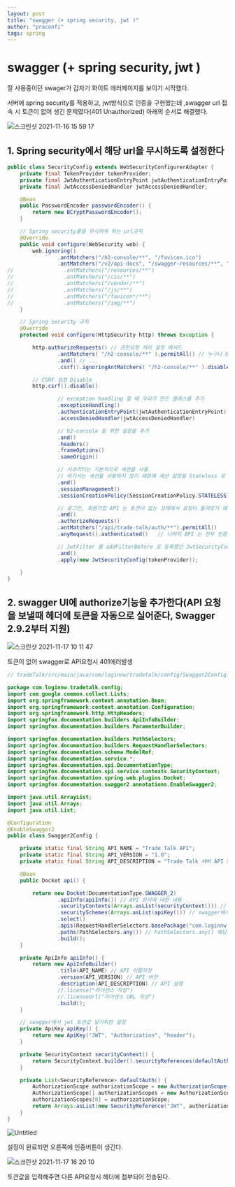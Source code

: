 ```yaml
---
layout: post
title: "swagger (+ spring security, jwt )"
author: "praconfi"
tags: spring
---
```


# swagger (+ spring security, jwt )

잘 사용중이던 swager가 갑자기 화이트 에러페이지를 보이기 시작했다.

서버에 spring security를 적용하고, jwt방식으로 인증을 구현했는데 ,swagger url 접속 시 토큰이 없어 생긴 문제였다(401 Unauthorized) 아래의 순서로 해결했다.

![스크린샷 2021-11-16 15 59 17](https://user-images.githubusercontent.com/64571546/143409069-e7c61982-7605-4b59-863c-5692c95b3a93.png)

## 1. Spring security에서 해당 url을 무시하도록 설정한다

```java
public class SecurityConfig extends WebSecurityConfigurerAdapter {
    private final TokenProvider tokenProvider;
    private final JwtAuthenticationEntryPoint jwtAuthenticationEntryPoint;
    private final JwtAccessDeniedHandler jwtAccessDeniedHandler;

    @Bean
    public PasswordEncoder passwordEncoder() {
        return new BCryptPasswordEncoder();
    }

    // Spring security룰을 무시하게 하는 url규칙
    @Override
    public void configure(WebSecurity web) {
        web.ignoring()
                .antMatchers("/h2-console/**", "/favicon.ico")
                .antMatchers("/v2/api-docs", "/swagger-resources/**", "/swagger-ui.html", "/webjars/**", "/swagger/**");
//                .antMatchers("/resources/**")
//                .antMatchers("/css/**")
//                .antMatchers("/vendor/**")
//                .antMatchers("/js/**")
//                .antMatchers("/favicon*/**")
//                .antMatchers("/img/**")
    }

    // Spring security 규칙
    @Override
    protected void configure(HttpSecurity http) throws Exception {

        http.authorizeRequests() // 권한요청 처리 설정 메서드
                .antMatchers( "/h2-console/**" ).permitAll() // 누구나 h2-console 접속 허용
                .and() // ...
                .csrf().ignoringAntMatchers( "/h2-console/**" ).disable(); // GET메소드는 문제가 없는데 POST메소드만 안되서 CSRF 비활성화 시킴

        // CSRF 설정 Disable
        http.csrf().disable()

                // exception handling 할 때 우리가 만든 클래스를 추가
                .exceptionHandling()
                .authenticationEntryPoint(jwtAuthenticationEntryPoint)
                .accessDeniedHandler(jwtAccessDeniedHandler)

                // h2-console 을 위한 설정을 추가
                .and()
                .headers()
                .frameOptions()
                .sameOrigin()

                // 시큐리티는 기본적으로 세션을 사용
                // 여기서는 세션을 사용하지 않기 때문에 세션 설정을 Stateless 로 설정
                .and()
                .sessionManagement()
                .sessionCreationPolicy(SessionCreationPolicy.STATELESS)

                // 로그인, 회원가입 API 는 토큰이 없는 상태에서 요청이 들어오기 때문에 permitAll 설정
                .and()
                .authorizeRequests()
                .antMatchers("/api/trade-talk/auth/**").permitAll()
                .anyRequest().authenticated()   // 나머지 API 는 전부 인증 필요

                // JwtFilter 를 addFilterBefore 로 등록했던 JwtSecurityConfig 클래스를 적용
                .and()
                .apply(new JwtSecurityConfig(tokenProvider));

    }
}
```

## 2. swagger UI에  authorize기능을 추가한다(API 요청을 보낼때 헤더에 토큰을 자동으로 실어준다, **Swagger 2.9.2부터 지원**)

![스크린샷 2021-11-17 10 11 47](https://user-images.githubusercontent.com/64571546/143409146-106c639f-3b90-48b6-8976-a0fdcdd1b354.png)

토큰이 없어 swagger로 API요청시 401에러발생

```java
// tradeTalk/src/main/java/com/loginnw/tradetalk/config/Swagger2Config.java

package com.loginnw.tradetalk.config;
import com.google.common.collect.Lists;
import org.springframework.context.annotation.Bean;
import org.springframework.context.annotation.Configuration;
import org.springframework.http.HttpHeaders;
import springfox.documentation.builders.ApiInfoBuilder;
import springfox.documentation.builders.ParameterBuilder;

import springfox.documentation.builders.PathSelectors;
import springfox.documentation.builders.RequestHandlerSelectors;
import springfox.documentation.schema.ModelRef;
import springfox.documentation.service.*;
import springfox.documentation.spi.DocumentationType;
import springfox.documentation.spi.service.contexts.SecurityContext;
import springfox.documentation.spring.web.plugins.Docket;
import springfox.documentation.swagger2.annotations.EnableSwagger2;

import java.util.ArrayList;
import java.util.Arrays;
import java.util.List;

@Configuration
@EnableSwagger2
public class Swagger2Config {

    private static final String API_NAME = "Trade Talk API";
    private static final String API_VERSION = "1.0";
    private static final String API_DESCRIPTION = "Trade Talk 서버 API 문서";

    @Bean
    public Docket api() {

        return new Docket(DocumentationType.SWAGGER_2)
                .apiInfo(apiInfo()) // API 문서에 대한 내용
                .securityContexts(Arrays.asList(securityContext())) // swagger에서 jwt 토큰값 넣기위한 설정
                .securitySchemes(Arrays.asList(apiKey())) // swagger에서 jwt 토큰값 넣기위한 설정
                .select()
                .apis(RequestHandlerSelectors.basePackage("com.loginnw.tradetalk")) // Swagger를 적용할 package명 작성
                .paths(PathSelectors.any()) // PathSelectors.any() 해당패키지 하위에 있는 모든 url에 적용, 특정 url만 선택 가능
                .build();
    }

    private ApiInfo apiInfo() {
        return new ApiInfoBuilder()
                .title(API_NAME) // API 이름지정
                .version(API_VERSION) // API 버전
                .description(API_DESCRIPTION) // API 설명
                //.license("라이센스 작성")
                //.licenseUrl("라이센스 URL 작성")
                .build();
    }

    // swagger에서 jwt 토큰값 넣기위한 설정
    private ApiKey apiKey() {
        return new ApiKey("JWT", "Authorization", "header");
    }

    private SecurityContext securityContext() {
        return SecurityContext.builder().securityReferences(defaultAuth()).build();
    }

    private List<SecurityReference> defaultAuth() {
        AuthorizationScope authorizationScope = new AuthorizationScope("global", "accessEverything");
        AuthorizationScope[] authorizationScopes = new AuthorizationScope[1];
        authorizationScopes[0] = authorizationScope;
        return Arrays.asList(new SecurityReference("JWT", authorizationScopes));
    }
}
```

![Untitled](https://user-images.githubusercontent.com/64571546/143409205-670d9581-35cf-4c25-8dda-1af5c276fa14.png)

설정이 완료되면 오른쪽에 인증버튼이 생긴다. 

![스크린샷 2021-11-17 16 20 10](https://user-images.githubusercontent.com/64571546/143409261-f25d9cea-fa5f-4b69-a992-c4d869be8333.png)

토큰값을 입력해주면 다른 API요청시 헤더에 첨부되어 전송된다.
